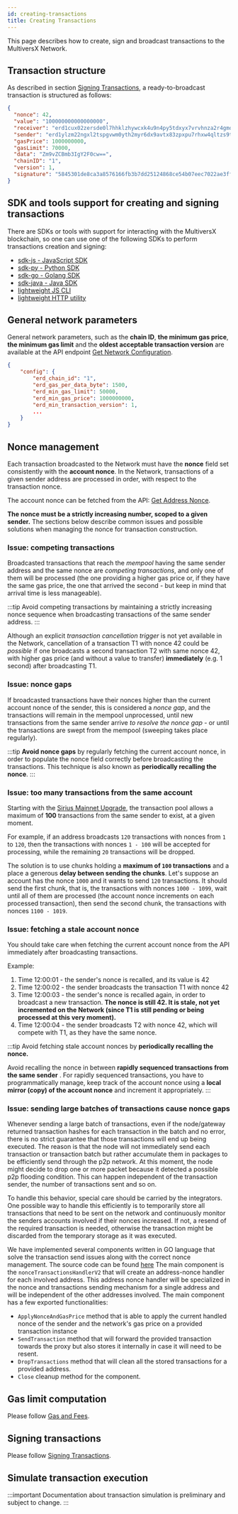```yaml
---
id: creating-transactions
title: Creating Transactions
---
```


[comment]: # (mx-abstract)

This page describes how to create, sign and broadcast transactions to the MultiversX Network.

[comment]: # (mx-context-auto)

## **Transaction structure**

As described in section [Signing Transactions](/developers/signing-transactions), a ready-to-broadcast transaction is structured as follows:

```json
{
  "nonce": 42,
  "value": "100000000000000000",
  "receiver": "erd1cux02zersde0l7hhklzhywcxk4u9n4py5tdxyx7vrvhnza2r4gmq4vw35r",
  "sender": "erd1ylzm22ngxl2tspgvwm0yth2myr6dx9avtx83zpxpu7rhxw4qltzs9tmjm9",
  "gasPrice": 1000000000,
  "gasLimit": 70000,
  "data": "Zm9vZCBmb3IgY2F0cw==",
  "chainID": "1",
  "version": 1,
  "signature": "5845301de8ca3a8576166fb3b7dd25124868ce54b07eec7022ae3ffd8d4629540dbb7d0ceed9455a259695e2665db614828728d0f9b0fb1cc46c07dd669d2f0e"
}
```

[comment]: # (mx-context-auto)

## **SDK and tools support for creating and signing transactions**

There are SDKs or tools with support for interacting with the MultiversX blockchain, so one can use one of the following SDKs to perform
transactions creation and signing:

- [sdk-js - JavaScript SDK](/sdk-and-tools/sdk-js)
- [sdk-py - Python SDK](/sdk-and-tools/sdk-py)
- [sdk-go - Golang SDK](/sdk-and-tools/sdk-go)
- [sdk-java - Java SDK](/sdk-and-tools/mxjava)
- [lightweight JS CLI](https://www.npmjs.com/package/@multiversx/sdk-wallet-cli)
- [lightweight HTTP utility](https://github.com/multiversx/mx-sdk-js-wallet-http)

[comment]: # (mx-context-auto)

## **General network parameters**

General network parameters, such as the **chain ID**, **the minimum gas price**, **the minimum gas limit** and the **oldest acceptable transaction version** are available at the API endpoint [Get Network Configuration](/sdk-and-tools/rest-api/network#get-network-configuration).

```json
{
    "config": {
        "erd_chain_id": "1",
        "erd_gas_per_data_byte": 1500,
        "erd_min_gas_limit": 50000,
        "erd_min_gas_price": 1000000000,
        "erd_min_transaction_version": 1,
        ...
    }
}
```

[comment]: # (mx-context-auto)

## **Nonce management**

Each transaction broadcasted to the Network must have the **nonce** field set consistently with the **account nonce**. In the Network, transactions of a given sender address are processed in order, with respect to the transaction nonce.

The account nonce can be fetched from the API: [Get Address Nonce](/sdk-and-tools/rest-api/addresses#get-address-nonce).

**The nonce must be a strictly increasing number, scoped to a given sender.** The sections below describe common issues and possible solutions when managing the nonce for transaction construction.

[comment]: # (mx-context-auto)

### **Issue: competing transactions**

Broadcasted transactions that reach the _mempool_ having the same sender address and the same nonce are _competing transactions_, and only one of them will be processed (the one providing a higher gas price or, if they have the same gas price, the one that arrived the second - but keep in mind that arrival time is less manageable).

:::tip
Avoid competing transactions by maintaining a strictly increasing nonce sequence when broadcasting transactions of the same sender address.
:::

Although an explicit _transaction cancellation trigger_ is not yet available in the Network, cancellation of a transaction T1 with nonce 42 could be _possible_ if one broadcasts a second transaction T2 with same nonce 42, with higher gas price (and without a value to transfer) **immediately** (e.g. 1 second) after broadcasting T1.

[comment]: # (mx-context-auto)

### **Issue: nonce gaps**

If broadcasted transactions have their nonces higher than the current account nonce of the sender, this is considered a _nonce gap_, and the transactions will remain in the mempool unprocessed, until new transactions from the same sender arrive _to resolve the nonce gap -_ or until the transactions are swept from the mempool (sweeping takes place regularly).

:::tip
**Avoid nonce gaps** by regularly fetching the current account nonce, in order to populate the nonce field correctly before broadcasting the transactions. This technique is also known as **periodically recalling the nonce**.
:::

[comment]: # (mx-context-auto)

### **Issue: too many transactions from the same account**

Starting with the [Sirius Mainnet Upgrade](https://github.com/multiversx/mx-specs/blob/main/releases/protocol/release-specs-v1.6.0-Sirius), the transaction pool allows a maximum of **100** transactions from the same sender to exist, at a given moment.

For example, if an address broadcasts `120` transactions with nonces from `1` to `120`, then the transactions with nonces `1 - 100` will be accepted for processing, while the remaining `20` transactions will be dropped.

The solution is to use chunks holding a **maximum of `100` transactions** and a place a generous **delay between sending the chunks**. Let's suppose an account has the nonce `1000` and it wants to send `120` transactions. It should send the first chunk, that is, the transactions with nonces `1000 - 1099`, wait until all of them are processed (the account nonce increments on each processed transaction), then send the second chunk, the transactions with nonces `1100 - 1019`.

[comment]: # (mx-context-auto)

### **Issue: fetching a stale account nonce**

You should take care when fetching the current account nonce from the API immediately after broadcasting transactions.

Example:

1. Time 12:00:01 - the sender's nonce is recalled, and its value is 42
2. Time 12:00:02 - the sender broadcasts the transaction T1 with nonce 42
3. Time 12:00:03 - the sender's nonce is recalled again, in order to broadcast a new transaction. **The nonce is still 42. It is stale, not yet incremented on the Network (since T1 is still pending or being processed at this very moment).**
4. Time 12:00:04 - the sender broadcasts T2 with nonce 42, which will compete with T1, as they have the same nonce.

:::tip
Avoid fetching stale account nonces by **periodically recalling the nonce.**

Avoid recalling the nonce in between **rapidly sequenced transactions from the same sender** . For rapidly sequenced transactions, you have to programmatically manage, keep track of the account nonce using a **local mirror (copy) of the account nonce** and increment it appropriately.
:::

[comment]: # (mx-context-auto)

### **Issue: sending large batches of transactions cause nonce gaps**

Whenever sending a large batch of transactions, even if the node/gateway returned transaction hashes for each transaction in the batch and no error, there is no strict guarantee that those transactions will end up being executed.
The reason is that the node will not immediately send each transaction or transaction batch but rather accumulate them in packages to be efficiently send through the p2p network.
At this moment, the node might decide to drop one or more packet because it detected a possible p2p flooding condition. This can happen independent of the transaction sender, the number of transactions sent and so on.

To handle this behavior, special care should be carried by the integrators. One possible way to handle this efficiently is to temporarily store all transactions that need to be sent on the network and continuously monitor the senders accounts involved if their nonces increased.
If not, a resend of the required transaction is needed, otherwise the transaction might be discarded from the temporary storage as it was executed.

We have implemented several components written in GO language that solve the transaction send issues along with the correct nonce management. 
The source code can be found [here](https://github.com/multiversx/mx-sdk-go/tree/main/interactors/nonceHandlerV2)
The main component is the `nonceTransactionsHandlerV2` that will create an address-nonce handler for each involved address. This address nonce handler will be specialized in the nonce and transactions sending mechanism for a single address and will be independent of the other addresses involved. 
The main component has a few exported functionalities:
- `ApplyNonceAndGasPrice` method that is able to apply the current handled nonce of the sender and the network's gas price on a provided transaction instance
- `SendTransaction` method that will forward the provided transaction towards the proxy but also stores it internally in case it will need to be resent.
- `DropTransactions` method that will clean all the stored transactions for a provided address.
- `Close` cleanup method for the component.

[comment]: # (mx-context-auto)

## **Gas limit computation**

Please follow [Gas and Fees](/developers/gas-and-fees/overview/).

[comment]: # (mx-context-auto)

## **Signing transactions**

Please follow [Signing Transactions](/developers/signing-transactions).

[comment]: # (mx-context-auto)

## **Simulate transaction execution**

:::important
Documentation about transaction simulation is preliminary and subject to change.
:::
